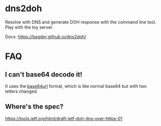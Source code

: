 # dns2doh

Resolve with DNS and generate DOH response with the command line tool. Play
with the toy server.

Docs: https://bagder.github.io/dns2doh/

# FAQ

## I can't base64 decode it!

It uses the [base64url](https://tools.ietf.org/html/rfc4648#section-5) format,
which is like normal base64 but with two letters changed.

## Where's the spec?

https://tools.ietf.org/html/draft-ietf-doh-dns-over-https-01
